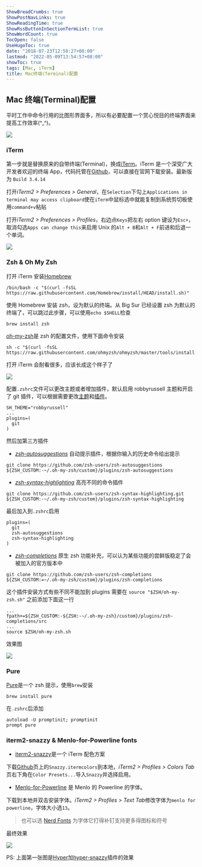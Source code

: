 ```yaml
---
ShowBreadCrumbs: true
ShowPostNavLinks: true
ShowReadingTime: true
ShowRssButtonInSectionTermList: true
ShowWordCount: true
TocOpen: false
UseHugoToc: true
date: "2018-07-23T12:50:27+08:00"
lastmod: "2022-05-09T13:54:57+08:00"
showToc: true
tags: [Mac, iTerm]
title: Mac终端(Terminal)配置
---
```


## Mac 终端(Terminal)配置

平时工作中命令行用的比图形界面多，所以有必要配置一个赏心悦目的终端界面来提高工作效率(^\_^)。

![](../images/MacScreenShot-2018-07-20-5-35-35.png)

### iTerm

第一步就是替换原来的自带终端(Terminal)，换成[iTerm](https://www.iterm2.com/)。iTerm 是一个深受广大开发者欢迎的终端 App，代码托管在[Github](https://github.com/gnachman/iTerm2)，可以直接在官网下载安装。最新版为 `Build 3.4.14`

打开*iTerm2 > Preferences > General*，在`Selection`下勾上`Applications in terminal may access clipboard`使在`iTerm`中鼠标选中就能复制到系统剪切板使用`command+v`粘贴

打开*iTerm2 > Preferences > Profiles*，右边点`Keys`把左右 option 键设为`Esc+`，取消勾选`Apps can change this`来启用 Unix 的`Alt + B`和`Alt + F`前进和后退一个单词。

![](../images/ScreenShot-2018-07-20-09-34-18.png)

### Zsh & Oh My Zsh

打开 iTerm 安装[Homebrew](https://brew.sh/)

```shell
/bin/bash -c "$(curl -fsSL https://raw.githubusercontent.com/Homebrew/install/HEAD/install.sh)"
```

使用 Homebrew 安装 zsh，设为默认的终端。从 Big Sur 已经设置 zsh 为默认的终端了，可以跳过此步骤，可以使用`echo $SHELL`检查

```shell
brew install zsh
```

[oh-my-zsh](https://github.com/robbyrussell/oh-my-zsh)是 zsh 的配置文件，使用下面命令安装

```shell
sh -c "$(curl -fsSL https://raw.githubusercontent.com/ohmyzsh/ohmyzsh/master/tools/install.sh)"
```

打开 iTerm 会耐看很多，应该长成这个样子了

![](../images/MacScreenShot-2018-07-20-8-13.png)

配置`.zshrc`文件可以更改主题或者增加插件，默认启用 robbyrussell 主题和开启了 git 插件，可以根据需要更改[主题](https://github.com/robbyrussell/oh-my-zsh/wiki/Themes)和[插件](https://github.com/robbyrussell/oh-my-zsh/wiki/Plugins)。

```shell
SH_THEME="robbyrussell"
...
plugins=(
  git
)
```

然后加第三方插件

- [_zsh-autosuggestions_](https://github.com/zsh-users/zsh-autosuggestions) 自动提示插件，根据你输入的历史命令给出提示

```shell
git clone https://github.com/zsh-users/zsh-autosuggestions ${ZSH_CUSTOM:-~/.oh-my-zsh/custom}/plugins/zsh-autosuggestions
```

- [_zsh-syntax-highlighting_](https://github.com/zsh-users/zsh-syntax-highlighting) 高亮不同的命令插件

```shell
git clone https://github.com/zsh-users/zsh-syntax-highlighting.git ${ZSH_CUSTOM:-~/.oh-my-zsh/custom}/plugins/zsh-syntax-highlighting
```

最后加入到`.zshrc`启用

```shell
plugins=(
  git
  zsh-autosuggestions
  zsh-syntax-highlighting
)
```

- [_zsh-completions_](https://github.com/zsh-users/zsh-completions) 原生 zsh 功能补充，可以认为某些功能的尝鲜版稳定了会被加入的官方版本中

```shell
git clone https://github.com/zsh-users/zsh-completions ${ZSH_CUSTOM:=~/.oh-my-zsh/custom}/plugins/zsh-completions
```

这个插件安装方式有些不同不能加到 plugins 需要在 `source "$ZSH/oh-my-zsh.sh"` 之前添加下面这一行

```shell
...
fpath+=${ZSH_CUSTOM:-${ZSH:-~/.oh-my-zsh}/custom}/plugins/zsh-completions/src
...
source $ZSH/oh-my-zsh.sh
```

效果图

![](../images/ScreenShot-2018-07-20-8-47.png)

### Pure

[Pure](https://github.com/sindresorhus/pure)是一个 zsh 提示，使用`brew`安装

```shell
brew install pure
```

在`.zshrc`后添加

```shell
autoload -U promptinit; promptinit
prompt pure
```

### iterm2-snazzy & Menlo-for-Powerline fonts

- [iterm2-snazzy](https://github.com/sindresorhus/iterm2-snazzy)是一个 iTerm 配色方案

下载[Github](https://github.com/sindresorhus/iterm2-snazzy)页上的`Snazzy.itermcolors`到本地，*iTerm2 > Profiles > Colors Tab*页右下角在`Color Presets...`导入`Snazzy`并选择启用。

- [Menlo-for-Powerline](https://github.com/abertsch/Menlo-for-Powerline) 是 Menlo 的 Powerline 的字体。

下载到本地并双击安装字体。*iTerm2 > Profiles > Text Tab*修改字体为`menlo for powerline`，字体大小选`13`。

> 也可以选 [Nerd Fonts](https://www.nerdfonts.com/) 为字体它打得补钉支持更多得图标和符号

最终效果

![](../images/ScreenShot-2018-07-20-9-25-43.png)

PS: 上面第一张图是[Hyper](https://hyper.is/)加[hyper-snazzy](https://github.com/sindresorhus/hyper-snazzy)插件的效果
